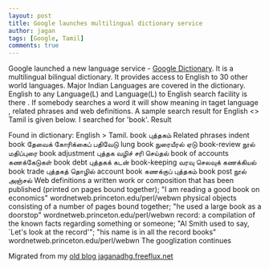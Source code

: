```yaml
---
layout: post
title: Google launches multilingual dictionary service
author: jagan
tags: [Google, Tamil]
comments: true
---
```

Google launched a new language service - [Google Dictionary](http://www.google.com/dictionary). It is a multilingual bilingual dictionary. It provides access to English to 30 other world languages. Major Indian Languages are covered in the dictionary. English to any Language(L) and Language(L) to English search facility is there . If somebody searches a word it will show meaning in taget language , related phrases and web definitions. A sample search result for English <> Tamil is given below. I searched for 'book'. Result

Found in dictionary: English > Tamil.
 book
புத்தகம்
Related phrases
indent book
தேவைக் கோரிக்கைப் பதிவேடு
lung book
நுரையீரல் ஏடு
book-review
நூல் மதிப்புரை
book adjustment
புத்தக வழிச் சரி செய்தல்
book of accounts
கணக்கேடுகள்
book debt
புத்தகக் கடன்
book-keeping
வரவு செலவுக் கணக்கியல்
book trade
புத்தகத் தொழில்
account book
கணக்குப் புத்தகம்
book post
நூல் அஞ்சல்
Web definitions
a written work or composition that has been published (printed on pages bound together); "I am reading a good book on economics" 
wordnetweb.princeton.edu/perl/webwn
physical objects consisting of a number of pages bound together; "he used a large book as a doorstop" 
wordnetweb.princeton.edu/perl/webwn
record: a compilation of the known facts regarding something or someone; "Al Smith used to say, `Let's look at the record'"; "his name is in all the record books" 
wordnetweb.princeton.edu/perl/webwn
The googlization continues 


Migrated from my [old blog jaganadhg.freeflux.net](https://web.archive.org/web/20160323193721/http://jaganadhg.freeflux.net/blog)
